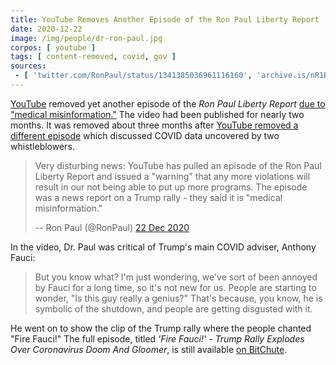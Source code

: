 ```yaml
---
title: YouTube Removes Another Episode of the Ron Paul Liberty Report
date: 2020-12-22
image: /img/people/dr-ron-paul.jpg
corpos: [ youtube ]
tags: [ content-removed, covid, gov ]
sources:
 - [ 'twitter.com/RonPaul/status/1341385036961116160', 'archive.is/nR1BI' ]
---
```


[YouTube](/youtube/) removed yet another episode of the _Ron Paul Liberty
Report_ [due to "medical misinformation."](removal-screenshot.jpg) The video had been published for
nearly two months. It was removed about three months after [YouTube removed a
different
episode](/e/youtube-removes-liberty-report-episode-covid-whistleblowers/)
which discussed COVID data uncovered by two whistleblowers.

> Very disturbing news: YouTube has pulled an episode of the Ron Paul Liberty
> Report and issued a "warning" that any more violations will result in our not
> being able to put up more programs. The episode was a news report on a Trump
> rally - they said it is "medical misinformation."
>
> -- Ron Paul (@RonPaul) [22 Dec 2020](https://archive.is/nR1BI)

In the video, Dr. Paul was critical of Trump's main COVID adviser, Anthony
Fauci:

> But you know what? I'm just wondering, we've sort of been annoyed by Fauci
> for a long time, so it's not new for us. People are starting to wonder, "Is
> this guy really a genius?" That's because, you know, he is symbolic of the
> shutdown, and people are getting disgusted with it.

He went on to show the clip of the Trump rally where the people chanted "Fire
Fauci!" The full episode, titled _'Fire Fauci!' - Trump Rally Explodes Over
Coronavirus Doom And Gloomer_, is still available [on
BitChute](https://www.bitchute.com/video/Ef6hjgdXRjLg/).
